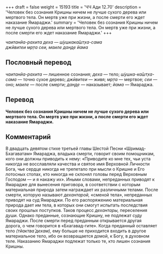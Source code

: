 +++
draft = false
weight = 15193
title = 'ЧЧ Ади 12.70'
description = 'Человек без сознания Кришны ничем не лучше сухого дерева или мертвого тела. Он мертв уже при жизни, а после смерти его ждет наказание Ямараджи.'
summary = 'Человек без сознания Кришны ничем не лучше сухого дерева или мертвого тела. Он мертв уже при жизни, а после смерти его ждет наказание Ямараджи.'
+++

_чаитанйа-рахита деха — ш́ушкака̄шт̣ха-сама  
джӣвитеи мр̣та сеи, маиле дан̣д̣е йама_

## Пословный перевод

_чаитанйа_\-_рахита_ — лишенное сознания; _деха_ — тело; _ш́ушка_\-_ка̄шт̣ха_\-_сама_ — точно сухое дерево; _джӣвитеи_ — живя; _мр̣та_ — мертвое; _сеи_ — оно; _маиле_ — после смерти; _дан̣д̣е_ — наказывает; _йама_ — Ямараджа.

## Перевод

**Человек без сознания Кришны ничем не лучше сухого дерева или мертвого тела. Он мертв уже при жизни, а после смерти его ждет наказание Ямараджи.**

## Комментарий

В двадцать девятом стихе третьей главы Шестой Песни «Шримад-Бхагаватам» Ямараджа, владыка смерти, говорит своим помощникам, кого они должны приводить к нему: «Приводите ко мне тех, чьи уста никогда не восславляли качества и святое имя Верховной Личности Бога, чье сердце никогда не трепетало при мысли о Кришне и Его лотосных стопах, кто никогда не склонял головы перед Верховным Господом — и я накажу их». Иными словами, непреданных приводят к Ямарадже для вынесения приговора, в соответствии с которым материальная природа затем награждает их различными телами. После смерти, которую называют _дехантарой,_ «сменой тела», непреданных приводят на суд Ямараджи. По его распоряжению материальная природа дает им тела, в которых они смогут испытать последствия своих прошлых поступков. Таков процесс _дехантары,_ переселения души. Однако преданные, сознающие Кришну, не подлежат суду Ямараджи. После смерти перед преданным открывается другая дорога, о чем говорится в «Бхагавад-гите». Когда преданный оставляет тело _(тйактва̄ дехам),_ ему больше не приходится входить в другое материальное тело, ибо он возвращается домой, к Богу, в духовном теле. Наказанию Ямараджи подлежат только те, кто лишен сознания Кришны.
